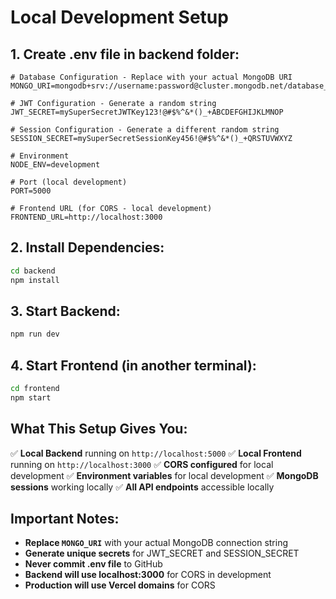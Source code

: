 # Local Development Setup

## **1. Create .env file in backend folder:**

```env
# Database Configuration - Replace with your actual MongoDB URI
MONGO_URI=mongodb+srv://username:password@cluster.mongodb.net/database_name

# JWT Configuration - Generate a random string
JWT_SECRET=mySuperSecretJWTKey123!@#$%^&*()_+ABCDEFGHIJKLMNOP

# Session Configuration - Generate a different random string
SESSION_SECRET=mySuperSecretSessionKey456!@#$%^&*()_+QRSTUVWXYZ

# Environment
NODE_ENV=development

# Port (local development)
PORT=5000

# Frontend URL (for CORS - local development)
FRONTEND_URL=http://localhost:3000
```

## **2. Install Dependencies:**

```bash
cd backend
npm install
```

## **3. Start Backend:**

```bash
npm run dev
```

## **4. Start Frontend (in another terminal):**

```bash
cd frontend
npm start
```

## **What This Setup Gives You:**

✅ **Local Backend** running on `http://localhost:5000`
✅ **Local Frontend** running on `http://localhost:3000`
✅ **CORS configured** for local development
✅ **Environment variables** for local development
✅ **MongoDB sessions** working locally
✅ **All API endpoints** accessible locally

## **Important Notes:**

- **Replace `MONGO_URI`** with your actual MongoDB connection string
- **Generate unique secrets** for JWT_SECRET and SESSION_SECRET
- **Never commit .env file** to GitHub
- **Backend will use localhost:3000** for CORS in development
- **Production will use Vercel domains** for CORS
